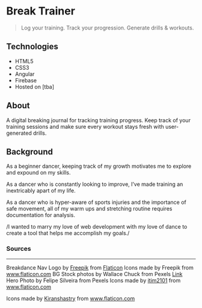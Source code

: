 # Break Trainer

> Log your training. Track your progression. Generate drills & workouts.

## Technologies

- HTML5
- CSS3
- Angular
- Firebase
- Hosted on [tba]

## About

A digital breaking journal for tracking training progress. Keep track of your training sessions and make sure every workout stays fresh with user-generated drills.

## Background

As a beginner dancer, keeping track of my growth motivates me to explore and expound on my skills.

As a dancer who is constantly looking to improve, I’ve made training an inextricably apart of my life.

As a dancer who is hyper-aware of sports injuries and the importance of safe movement, all of my warm ups and stretching routine requires documentation for analysis.

/I wanted to marry my love of web development with my love of dance to create a tool that helps me accomplish my goals./

### Sources

---

Breakdance Nav Logo by [Freepik](https://www.flaticon.com/authors/freepik) from [Flaticon](https://www.flaticon.com/)
Icons made by Freepik from www.flaticon.com
BG Stock photos by Wallace Chuck from Pexels [Link](https://www.pexels.com/cs-cz/foto/break-dance-dav-energie-festival-2820898/)
Hero Photo by Felipe Silveira from Pexels
Icons made by <a href="https://www.flaticon.com/authors/itim2101" title="itim2101">itim2101</a> from <a href="https://www.flaticon.com/" title="Flaticon"> www.flaticon.com</a>

<div>Icons made by <a href="https://www.flaticon.com/authors/kiranshastry" title="Kiranshastry">Kiranshastry</a> from <a href="https://www.flaticon.com/" title="Flaticon">www.flaticon.com</a></div>
